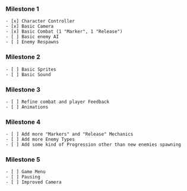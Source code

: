 ### Milestone 1

    - [x] Character Controller
    - [x] Basic Camera
    - [x] Basic Combat (1 "Marker", 1 "Release")
    - [ ] Basic enemy AI
    - [ ] Enemy Respawns

### Milestone 2

    - [ ] Basic Sprites
    - [ ] Basic Sound

### Milestone 3

    - [ ] Refine combat and player Feedback
    - [ ] Animations

### Milestone 4

    - [ ] Add more "Markers" and "Release" Mechanics
    - [ ] Add more Enemy Types
    - [ ] Add some kind of Progression other than new enemies spawning

### Milestone 5

    - [ ] Game Menu
    - [ ] Pausing
    - [ ] Improved Camera
